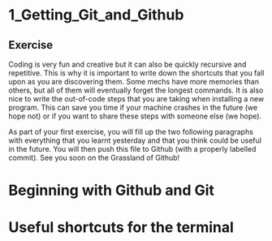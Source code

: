 # 1_Getting_Git_and_Github

## Exercise

Coding is very fun and creative but it can also be quickly recursive and repetitive. This is why it is important to write down the shortcuts that you fall upon as you are discovering them. Some mechs have more memories than others, but all of them will eventually forget the longest commands. It is also nice to write the out-of-code steps that you are taking when installing a new program. This can save you time if your machine crashes in the future (we hope not) or if you want to share these steps with someone else (we hope).

As part of your first exercise, you will fill up the two following paragraphs with everything that you learnt yesterday and that you think could be useful in the future. You will then push this file to Github (with a properly labelled commit). See you soon on the Grassland of Github!

# Beginning with Github and Git

# Useful shortcuts for the terminal
